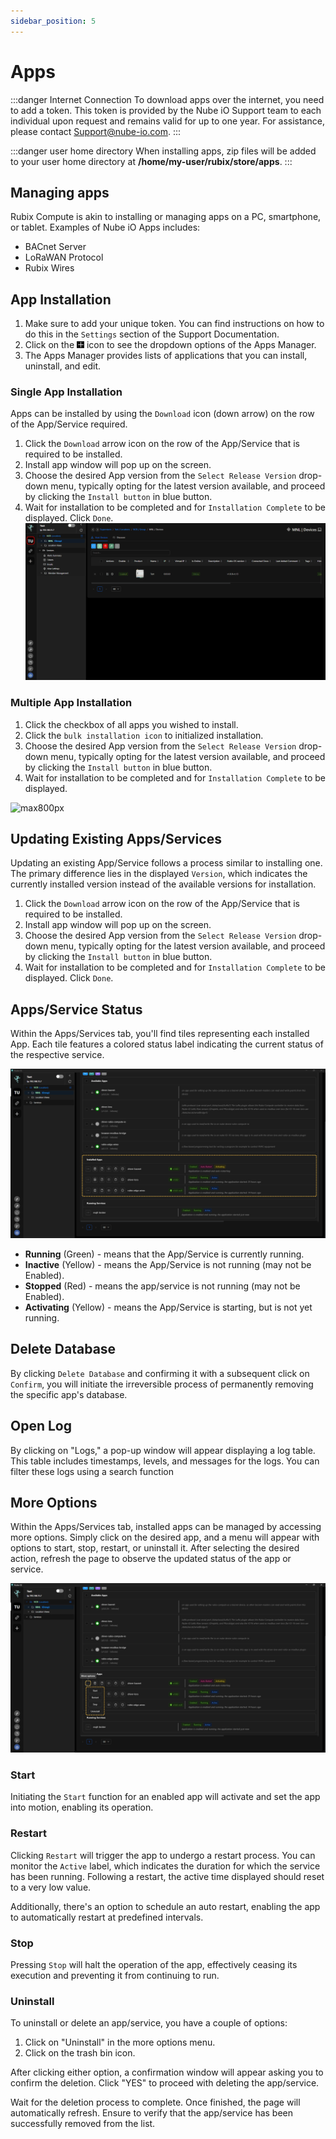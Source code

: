 ```yaml
---
sidebar_position: 5
---
```


# Apps

:::danger Internet Connection
To download apps over the internet, you need to add a token. This token is provided by the Nube iO Support team to each individual upon request and remains valid for up to one year. For assistance, please contact Support@nube-io.com.
:::

:::danger user home directory
When installing apps, zip files will be added to your user home directory at **/home/my-user/rubix/store/apps**.
:::

## Managing apps

Rubix Compute is akin to installing or managing apps on a PC, smartphone, or tablet.
Examples of Nube iO Apps includes:

* BACnet Server
* LoRaWAN Protocol
* Rubix Wires

## App Installation

1. Make sure to add your unique token. You can find instructions on how to do this in the `Settings` section of the Support Documentation.
2. Click on the ![plus-icon.png](../img/apps/plus-icon.png) icon to see the dropdown options of the Apps Manager.
3. The Apps Manager provides lists of applications that you can install, uninstall, and edit.

### Single App Installation
Apps can be installed by using the `Download` icon (down arrow) on the row of the App/Service required.

1. Click the `Download` arrow icon on the row of the App/Service that is required to be installed.
2. Install app window will pop up on the screen.
3. Choose the desired App version from the `Select Release Version` drop-down menu, typically opting for the latest version available, and proceed by clicking the `Install button`  in blue button.
4. Wait for installation to be completed and for `Installation Complete` to be displayed. Click `Done`.
![max800px](img/adding-single-app.gif)
### Multiple App Installation

1. Click the checkbox of all apps you wished to install.
2. Click the `bulk installation icon` to initialized installation.
3. Choose the desired App version from the `Select Release Version` drop-down menu, typically opting for the latest version available, and proceed by clicking the `Install button`  in blue button.
4. Wait for installation to be completed and for `Installation Complete` to be displayed. 

![max800px](img/adding-app.gif)

## Updating Existing Apps/Services

Updating an existing App/Service follows a process similar to installing one. The primary difference lies in the displayed `Version`, which indicates the currently installed version instead of the available versions for installation.

1. Click the `Download` arrow icon on the row of the App/Service that is required to be installed.
2. Install app window will pop up on the screen.
3. Choose the desired App version from the `Select Release Version` drop-down menu, typically opting for the latest version available, and proceed by clicking the `Install button`  in blue button.
4. Wait for installation to be completed and  for `Installation Complete` to be displayed. Click `Done`.

## Apps/Service Status

Within the Apps/Services tab, you'll find tiles representing each installed App. Each tile features a colored status label indicating the current status of the respective service.

![max800px](../img/apps/apps-list.png) 
* **Running** (Green) - means that the App/Service is currently running.
* **Inactive** (Yellow) - means the App/Service is not running (may not be Enabled).
* **Stopped** (Red) - means the app/service is not running (may not be Enabled).
* **Activating** (Yellow) - means the App/Service is starting, but is not yet running.

## Delete Database
By clicking `Delete Database` and confirming it with a subsequent click on `Confirm`, you will initiate the irreversible process of permanently removing the specific app's database.

## Open Log

By clicking on "Logs," a pop-up window will appear displaying a log table. This table includes timestamps, levels, and messages for the logs. You can filter these logs using a search function

## More Options

Within the Apps/Services tab, installed apps can be managed by accessing more options. Simply click on the desired app, and a menu will appear with options to start, stop, restart, or uninstall it. After selecting the desired action, refresh the page to observe the updated status of the app or service.

![max800px](../img/apps/app-more-option.png) 

### Start

Initiating the `Start` function for an enabled app will activate and set the app into motion, enabling its operation.

### Restart

Clicking `Restart` will trigger the app to undergo a restart process. You can monitor the `Active` label, which indicates the duration for which the service has been running. Following a restart, the active time displayed should reset to a very low value.

Additionally, there's an option to schedule an auto restart, enabling the app to automatically restart at predefined intervals.

### Stop

Pressing `Stop` will halt the operation of the app, effectively ceasing its execution and preventing it from continuing to run.

### Uninstall

To uninstall or delete an app/service, you have a couple of options:

1. Click on "Uninstall" in the more options menu.
2. Click on the trash bin icon.

After clicking either option, a confirmation window will appear asking you to confirm the deletion. Click "YES" to proceed with deleting the app/service.

Wait for the deletion process to complete. Once finished, the page will automatically refresh. Ensure to verify that the app/service has been successfully removed from the list.

